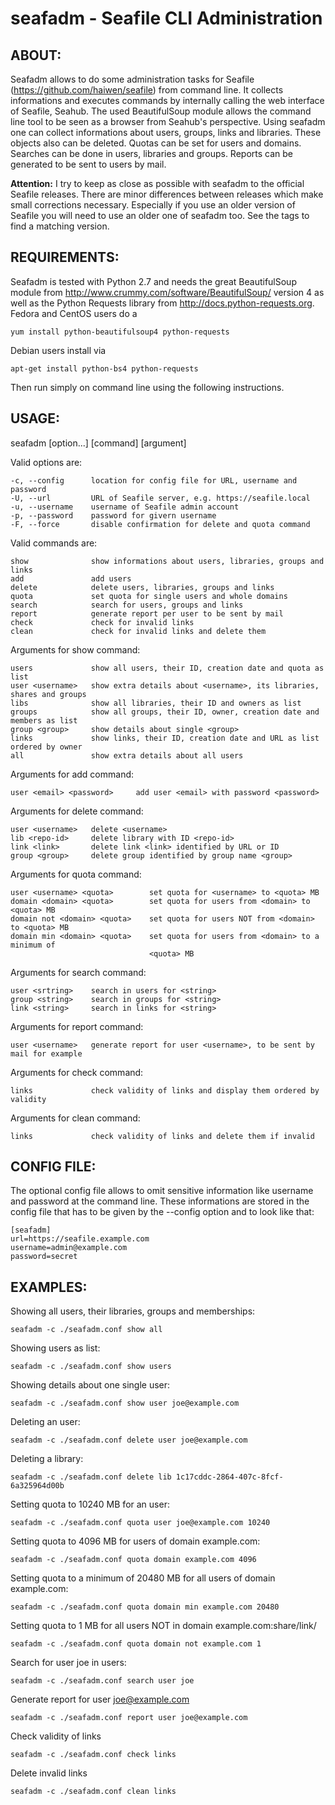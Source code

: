 seafadm - Seafile CLI Administration
====================================

ABOUT:
------

Seafadm allows to do some administration tasks for Seafile (https://github.com/haiwen/seafile) from command line. It collects informations and executes commands by internally calling the web interface of Seafile, Seahub. The used BeautifulSoup module allows the command line tool to be seen as a browser from Seahub's perspective.
Using seafadm one can collect informations about users, groups, links and libraries. These objects also can be deleted. Quotas can be set for users and domains. Searches can be done in users, libraries and groups. Reports can be generated to be sent to users by mail.

**Attention:** I try to keep as close as possible with seafadm to the official Seafile releases. There are minor differences between releases which make small corrections necessary. Especially if you use an older version of Seafile you will need to use an older one of seafadm too. See the tags to find a matching version.

REQUIREMENTS:
-------------

Seafadm is tested with Python 2.7 and needs the great BeautifulSoup module from http://www.crummy.com/software/BeautifulSoup/ version 4 as well as the Python Requests library from http://docs.python-requests.org. Fedora and CentOS users do a 

    yum install python-beautifulsoup4 python-requests

Debian users install via

    apt-get install python-bs4 python-requests

Then run simply on command line using the following instructions.

USAGE:
------

seafadm [option...] [command] [argument]

Valid options are:

    -c, --config      location for config file for URL, username and password
    -U, --url         URL of Seafile server, e.g. https://seafile.local
    -u, --username    username of Seafile admin account
    -p, --password    password for givern username
    -F, --force       disable confirmation for delete and quota command

Valid commands are:

    show              show informations about users, libraries, groups and links
    add               add users
    delete            delete users, libraries, groups and links
    quota             set quota for single users and whole domains
    search            search for users, groups and links
    report            generate report per user to be sent by mail
    check             check for invalid links
    clean             check for invalid links and delete them

Arguments for show command:

    users             show all users, their ID, creation date and quota as list
    user <username>   show extra details about <username>, its libraries, shares and groups
    libs              show all libraries, their ID and owners as list
    groups            show all groups, their ID, owner, creation date and members as list
    group <group>     show details about single <group>
    links             show links, their ID, creation date and URL as list ordered by owner
    all               show extra details about all users

Arguments for add command:

    user <email> <password>     add user <email> with password <password>

Arguments for delete command:

    user <username>   delete <username>
    lib <repo-id>     delete library with ID <repo-id>
    link <link>       delete link <link> identified by URL or ID
    group <group>     delete group identified by group name <group>

Arguments for quota command:

    user <username> <quota>        set quota for <username> to <quota> MB
    domain <domain> <quota>        set quota for users from <domain> to <quota> MB
    domain not <domain> <quota>    set quota for users NOT from <domain> to <quota> MB
    domain min <domain> <quota>    set quota for users from <domain> to a minimum of
                                   <quota> MB

Arguments for search command:

    user <srtring>    search in users for <string>
    group <string>    search in groups for <string>
    link <string>     search in links for <string>

Arguments for report command:

    user <username>   generate report for user <username>, to be sent by mail for example

Arguments for check command:

    links             check validity of links and display them ordered by validity

Arguments for clean command:

    links             check validity of links and delete them if invalid

CONFIG FILE:
------------

The optional config file allows to omit sensitive information like username and password at the command line. These informations are stored in the config file that has to be given by the --config option and to look like that:

    [seafadm]
    url=https://seafile.example.com
    username=admin@example.com
    password=secret

EXAMPLES:
---------

Showing all users, their libraries, groups and memberships:

    seafadm -c ./seafadm.conf show all

Showing users as list:

    seafadm -c ./seafadm.conf show users

Showing details about one single user:

    seafadm -c ./seafadm.conf show user joe@example.com

Deleting an user:

    seafadm -c ./seafadm.conf delete user joe@example.com

Deleting a library:

    seafadm -c ./seafadm.conf delete lib 1c17cddc-2864-407c-8fcf-6a325964d00b

Setting quota to 10240 MB for an user:

    seafadm -c ./seafadm.conf quota user joe@example.com 10240

Setting quota to 4096 MB for users of domain example.com:

    seafadm -c ./seafadm.conf quota domain example.com 4096

Setting quota to a minimum of 20480 MB for all users of domain example.com:

    seafadm -c ./seafadm.conf quota domain min example.com 20480

Setting quota to 1 MB for all users NOT in domain example.com:share/link/

    seafadm -c ./seafadm.conf quota domain not example.com 1

Search for user joe in users:

    seafadm -c ./seafadm.conf search user joe

Generate report for user joe@example.com

    seafadm -c ./seafadm.conf report user joe@example.com

Check validity of links

    seafadm -c ./seafadm.conf check links

Delete invalid links

    seafadm -c ./seafadm.conf clean links

